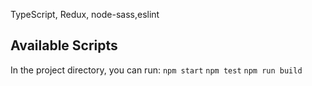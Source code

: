 TypeScript, Redux, node-sass,eslint

## Available Scripts

In the project directory, you can run:
 `npm start`
 `npm test`
 `npm run build`
